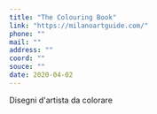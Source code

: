 ```yaml
---
title: "The Colouring Book"
link: "https://milanoartguide.com/"
phone: ""
mail: ""
address: ""
coord: ""
souce: ""
date: 2020-04-02
---
```


Disegni d'artista da colorare
